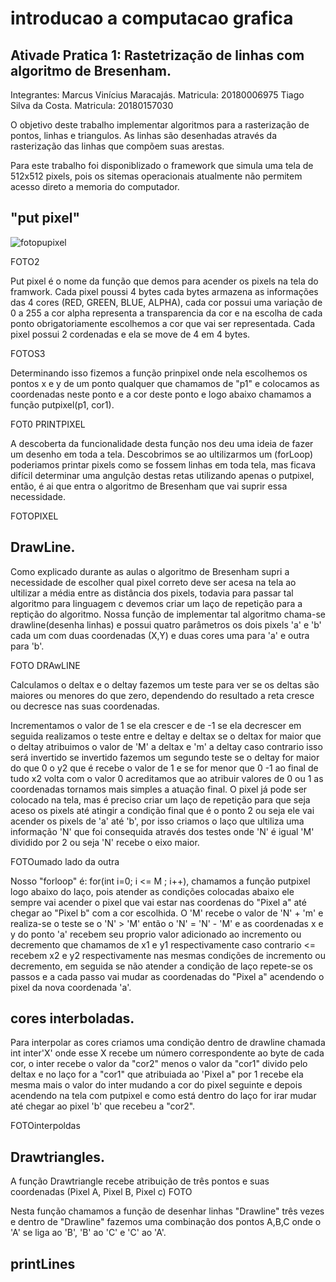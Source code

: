 # introducao a computacao grafica

## Ativade Pratica 1: Rastetrização de linhas com algoritmo de Bresenham.

Integrantes: Marcus Vinícius Maracajás. Matricula: 20180006975
             Tiago Silva da Costa.      Matricula: 20180157030
             
          
O objetivo deste trabalho implementar algoritmos para a rasterização de pontos, linhas e triangulos. As linhas são desenhadas através da rasterização das linhas que compõem suas arestas.

Para este trabalho foi disponiblizado o framework que simula uma tela de 512x512 pixels, pois os sitemas operacionais atualmente não permitem acesso direto a memoria do computador.

## "put pixel"
![fotopupixel](https://github.com/samfisherholian/introducao-a-computacao-grafica/blob/master/icg/foto1.jpeg)

FOTO2

Put pixel é o nome da função que demos para acender os pixels na tela do framwork. Cada pixel poussi 4 bytes cada bytes armazena as informações das 4 cores (RED, GREEN, BLUE, ALPHA), cada cor possui uma variação de 0 a 255 a cor alpha representa a transparencia da cor e na escolha de cada ponto obrigatoriamente escolhemos a cor que vai ser representada. Cada pixel possui 2 cordenadas e ela se move de 4 em 4 bytes.

FOTOS3

Determinando isso fizemos a função prinpixel onde nela escolhemos os pontos x e y de um ponto qualquer que chamamos de "p1"  e colocamos as coordenadas neste ponto e a cor deste ponto e logo abaixo chamamos a função putpixel(p1, cor1).

FOT0 PRINTPIXEL

A descoberta da funcionalidade desta função nos deu uma ideia de fazer um desenho em toda a tela. Descobrimos se ao ultilizarmos um (forLoop) poderiamos printar pixels como se fossem linhas em toda tela, mas ficava difícil determinar uma angulção destas retas utilizando apenas o putpixel, então, é ai que entra o algoritmo de Bresenham que vai suprir essa necessidade.

FOTOPIXEL

## DrawLine.
Como explicado durante as aulas o algoritmo de Bresenham supri a necessidade de escolher qual pixel correto deve ser acesa na tela ao ultilizar a média entre as distância dos pixels, todavia para passar tal algoritmo para linguagem c devemos criar um laço de repetição para a reptição do algoritmo. Nossa função de implementar tal algoritmo chama-se drawline(desenha linhas) e possui quatro parâmetros os dois pixels 'a' e 'b' cada um com duas coordenadas (X,Y) e duas cores uma para 'a' e outra para 'b'.

FOTO DRAwLINE

Calculamos o deltax e o deltay fazemos um teste para ver se os deltas são maiores ou menores do que zero, dependendo do resultado a reta cresce ou decresce nas suas coordenadas.
  
  Incrementamos o valor de 1 se ela crescer e de -1 se ela decrescer em seguida realizamos o teste entre e deltay e deltax se o deltax for maior que o deltay atribuimos o valor de 'M' a deltax e 'm' a deltay caso contrario isso será invertido se invertido fazemos um segundo teste se o deltay for maior do que 0 o y2 que é recebe o valor de 1 e se for menor que 0 -1 ao final de tudo x2 volta com o valor 0 acreditamos que ao atribuir valores de 0 ou 1 as coordenadas tornamos mais simples a atuação final. O pixel já pode ser colocado na tela, mas é preciso criar um laço de repetição para que seja aceso os pixels até atingir a condição final que é o ponto 2 ou seja ele vai acender os pixels de 'a' até 'b', por isso criamos o laço que ultiliza uma informação 'N' que foi consequida através dos testes onde 'N' é igual 'M' dividido por 2  ou seja 'N' recebe o eixo maior. 
  
  FOTOumado lado da outra

  Nosso "forloop" é: for(int i=0; i <= M ; i++), chamamos a função putpixel logo abaixo do laço, pois atender as condições colocadas abaixo ele sempre vai acender o pixel que vai estar nas coordenas do "Pixel a" até chegar ao "Pixel b" com a cor escolhida. O 'M' recebe o valor de 'N' + 'm' e realiza-se o teste se o 'N' > 'M' então o 'N' = 'N' - 'M' e as coordenadas x e y do ponto 'a' recebem seu proprio valor adicionado ao incremento ou decremento que chamamos de x1 e y1 respectivamente caso contrario <= recebem x2 e y2 respectivamente nas mesmas condições de incremento ou decremento, em seguida se não atender a condição de laço repete-se os passos e a cada passo vai mudar as coordenadas do "Pixel a" acendendo o pixel da nova coordenada 'a'.
  
## cores interboladas.  

   Para interpolar as cores criamos uma condição dentro de drawline chamada int inter'X' onde esse X recebe um número correspondente ao byte de cada cor, o inter recebe o valor da "cor2" menos o valor da "cor1" divido pelo deltax e no laço for a "cor1" que atribuiada ao 'Pixel a" por 1 recebe ela mesma mais o valor do inter mudando a cor do pixel seguinte e depois acendendo na tela com putpixel e como está dentro do laço for irar mudar até chegar ao pixel 'b' que recebeu a "cor2".
   
   FOTOinterpoldas

## Drawtriangles.

A função Drawtriangle recebe atribuição de três pontos e suas coordenadas (Pixel A, Pixel B, Pixel c) FOTO 

Nesta função chamamos a função de desenhar linhas "Drawline" três vezes e dentro de "Drawline" fazemos uma combinação dos pontos A,B,C onde o 'A' se liga ao 'B', 'B' ao 'C' e 'C' ao 'A'.

## printLines

   
   
   
